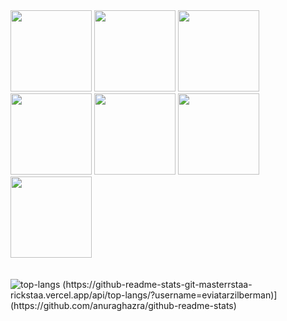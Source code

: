 <img src="https://github.com/EviatarZilberman/EviatarZilberman/assets/101967227/c7209ecd-2988-4cdd-a5ed-2b496a32d8b3.jpg" width="130" height="130"/>
<img src="https://github.com/EviatarZilberman/EviatarZilberman/assets/101967227/36205bf5-988f-48d5-9bf3-2d503c7327ad.jpg" width="130" height="130"/>
<img src="https://github.com/EviatarZilberman/EviatarZilberman/assets/101967227/ed9e606a-1fe1-42b1-95fa-dc5fd5d9aee2.jpg" width="130" height="130"/>
<img src="https://github.com/EviatarZilberman/EviatarZilberman/assets/101967227/8a6cc637-550d-4bcc-816f-35ec78cd3c0f.jpg" width="130" height="130"/>
<img src="https://github.com/EviatarZilberman/EviatarZilberman/assets/101967227/5dc153d3-d8f0-45a8-93e0-89c848bcbf5b.jpg" width="130" height="130"/>
<img src="https://github.com/EviatarZilberman/EviatarZilberman/assets/101967227/32c2c723-590e-43db-aa4d-3a1e889e9cbf.jpg" width="130" height="130"/>
<img src="https://github.com/EviatarZilberman/EviatarZilberman/assets/101967227/ddd26b09-d27a-420d-aa3a-6d4e86a5343b.jpg" width="130" height="130"/>
<br><br><br>
<img alt="top-langs" src="https://github-readme-stats.vercel.app/api/top-langs/?username=eviatarzilberman&layout=compact"/>
(https://github-readme-stats-git-masterrstaa-rickstaa.vercel.app/api/top-langs/?username=eviatarzilberman)](https://github.com/anuraghazra/github-readme-stats)
